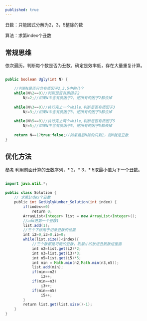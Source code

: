 ```yaml
---
published: true
---
```

丑数：只能因式分解为2，3，5整除的数

算法：求第index个丑数

## 常规思维
依次遍历，判断每个数是否为丑数。确定是效率低，存在大量重复计算。

```java

public boolean Ugly(int N) {

	//判断N是否只含有质因子2,3,5中的几个
	while(N%2==0)//判断是否有质因子2
		N/=2;//如果N中含有质因子2，把所有的因子2都去掉
        
	while(N%3==0)//执行完上一个while,判断是否有质因子3
		N/=3;//如果N中含有质因子3，把所有的因子3都去掉
        
	while(N%5==0)//执行完上两个while,判断是否有质因子5
		N/=5;//如果N中含有质因子5，把所有的因子5都去掉
        
	return N==1?true:false;//如果最后N除的只剩1，则N就是丑数
}
```

## 优化方法
[参考](https://www.nowcoder.com/questionTerminal/6aa9e04fc3794f68acf8778237ba065b)
利用前面计算的丑数序列，* 2，* 3，* 5取最小值为下一个丑数。

```java

import java.util.*;
 
public class Solution {
    // 求第index个丑数
    public int GetUglyNumber_Solution(int index) {
        if(index<=0)
            return 0;
        ArrayList<Integer> list = new ArrayList<Integer>();
        //add进第一个丑数1
        list.add(1);
        //三个下标用于记录丑数的位置
        int i2=0,i3=0,i5=0;
        while(list.size()<index){
            //三个数都是可能的丑数，取最小的放进丑数数组里面
            int n2=list.get(i2)*2;
            int n3=list.get(i3)*3;
            int n5=list.get(i5)*5;
            int min = Math.min(n2,Math.min(n3,n5));
            list.add(min);
            if(min==n2)
                i2++;
            if(min==n3)
                i3++;
            if(min==n5)
                i5++;
        }
        return list.get(list.size()-1);
    }
}
```
